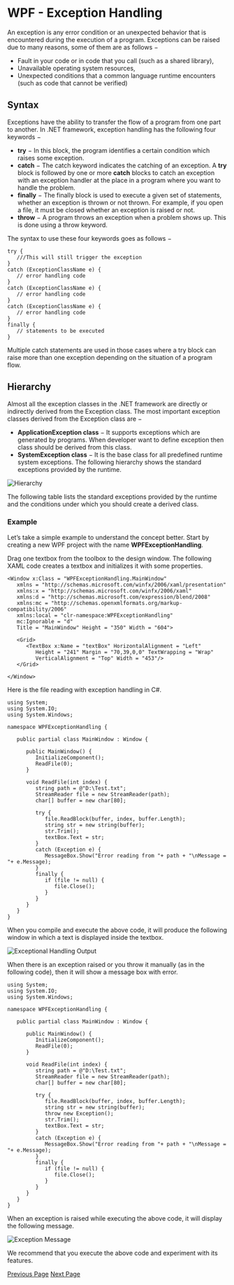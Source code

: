# WPF - Exception Handling
An exception is any error condition or an unexpected behavior that is encountered during the execution of a program. Exceptions can be raised due to many reasons, some of them are as follows −

   * Fault in your code or in code that you call (such as a shared library),
   * Unavailable operating system resources,
   * Unexpected conditions that a common language runtime encounters (such as code that cannot be verified)

## Syntax
Exceptions have the ability to transfer the flow of a program from one part to another. In .NET framework, exception handling has the following four keywords −

   * **try** − In this block, the program identifies a certain condition which raises some exception.
   * **catch** − The catch keyword indicates the catching of an exception. A **try** block is followed by one or more **catch** blocks to catch an exception with an exception handler at the place in a program where you want to handle the problem.
   * **finally** − The finally block is used to execute a given set of statements, whether an exception is thrown or not thrown. For example, if you open a file, it must be closed whether an exception is raised or not.
   * **throw** − A program throws an exception when a problem shows up. This is done using a throw keyword.

The syntax to use these four keywords goes as follows −

```
try { 
   ///This will still trigger the exception 
} 
catch (ExceptionClassName e) { 
   // error handling code 
} 
catch (ExceptionClassName e) { 
   // error handling code
}
catch (ExceptionClassName e) { 
   // error handling code 
} 
finally { 
   // statements to be executed 
}
```
Multiple catch statements are used in those cases where a try block can raise more than one exception depending on the situation of a program flow.

## Hierarchy
Almost all the exception classes in the .NET framework are directly or indirectly derived from the Exception class. The most important exception classes derived from the Exception class are −

   * **ApplicationException class** − It supports exceptions which are generated by programs. When developer want to define exception then class should be derived from this class.
   * **SystemException class** − It is the base class for all predefined runtime system exceptions. The following hierarchy shows the standard exceptions provided by the runtime.

![Hierarchy](../wpf/images/hierarchy.jpg)

The following table lists the standard exceptions provided by the runtime and the conditions under which you should create a derived class.

### Example
Let’s take a simple example to understand the concept better. Start by creating a new WPF project with the name **WPFExceptionHandling**.

Drag one textbox from the toolbox to the design window. The following XAML code creates a textbox and initializes it with some properties.

```
<Window x:Class = "WPFExceptionHandling.MainWindow" 
   xmlns = "http://schemas.microsoft.com/winfx/2006/xaml/presentation"
   xmlns:x = "http://schemas.microsoft.com/winfx/2006/xaml"
   xmlns:d = "http://schemas.microsoft.com/expression/blend/2008"
   xmlns:mc = "http://schemas.openxmlformats.org/markup-compatibility/2006" 
   xmlns:local = "clr-namespace:WPFExceptionHandling"
   mc:Ignorable = "d" 
   Title = "MainWindow" Height = "350" Width = "604">
	
   <Grid> 
      <TextBox x:Name = "textBox" HorizontalAlignment = "Left"
         Height = "241" Margin = "70,39,0,0" TextWrapping = "Wrap" 
         VerticalAlignment = "Top" Width = "453"/> 
   </Grid> 
	
</Window>
```
Here is the file reading with exception handling in C#.

```
using System; 
using System.IO; 
using System.Windows;

namespace WPFExceptionHandling { 

   public partial class MainWindow : Window { 
	
      public MainWindow() { 
         InitializeComponent(); 
         ReadFile(0); 
      }
		
      void ReadFile(int index) { 
         string path = @"D:\Test.txt"; 
         StreamReader file = new StreamReader(path); 
         char[] buffer = new char[80]; 
			
         try { 
            file.ReadBlock(buffer, index, buffer.Length); 
            string str = new string(buffer); 
            str.Trim(); 
            textBox.Text = str; 
         }
         catch (Exception e) {
            MessageBox.Show("Error reading from "+ path + "\nMessage = "+ e.Message);
         } 
         finally { 
            if (file != null) { 
               file.Close(); 
            } 
         } 
      } 
   } 
}
```
When you compile and execute the above code, it will produce the following window in which a text is displayed inside the textbox.

![Exceptional Handling Output](../wpf/images/exceptional_handling_output.jpg)

When there is an exception raised or you throw it manually (as in the following code), then it will show a message box with error.

```
using System; 
using System.IO; 
using System.Windows;

namespace WPFExceptionHandling {
 
   public partial class MainWindow : Window {
	
      public MainWindow() { 
         InitializeComponent(); 
         ReadFile(0); 
      } 
		
      void ReadFile(int index) { 
         string path = @"D:\Test.txt"; 
         StreamReader file = new StreamReader(path); 
         char[] buffer = new char[80]; 
			
         try { 
            file.ReadBlock(buffer, index, buffer.Length); 
            string str = new string(buffer); 
            throw new Exception(); 
            str.Trim(); 
            textBox.Text = str; 
         }
         catch (Exception e) { 
            MessageBox.Show("Error reading from "+ path + "\nMessage = "+ e.Message); 
         } 
         finally { 
            if (file != null) { 
               file.Close(); 
            } 
         } 
      } 
   } 
}
```
When an exception is raised while executing the above code, it will display the following message.

![Exception Message](../wpf/images/exception_message.jpg)

We recommend that you execute the above code and experiment with its features.


[Previous Page](../wpf/wpf_custom_controls.md) [Next Page](../wpf/wpf_localization.md) 
